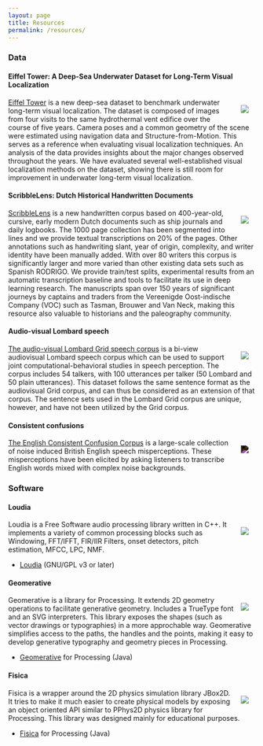 ```yaml
---
layout: page
title: Resources
permalink: /resources/
---
```


### Data
#### Eiffel Tower: A Deep-Sea Underwater Dataset for Long-Term Visual Localization
   [<img style="max-width: 200px; float: right; margin: 1em; overflow: auto;" src="{{ site.baseurl }}/assets/eiffel_tower_topology.jpg">](https://sextant.ifremer.fr/record/seanoe:92226/)

[Eiffel Tower](https://sextant.ifremer.fr/record/seanoe:92226/) is a new deep-sea dataset to benchmark underwater long-term visual localization. The dataset is composed of images from four visits to the same hydrothermal vent edifice over the course of five years. Camera poses and a common geometry of the scene were estimated using navigation data and Structure-from-Motion. This serves as a reference when evaluating visual localization techniques. An analysis of the data provides insights about the major changes observed throughout the years. We have evaluated several well-established visual localization methods on the dataset, showing there is still room for improvement in underwater long-term visual localization.


#### ScribbleLens: Dutch Historical Handwritten Documents
   [<img style="max-width: 200px; float: right; margin: 1em; overflow: auto;" src="{{ site.baseurl }}/assets/scribblelens.jpg">](https://openslr.org/84/)

[ScribbleLens](https://openslr.org/84/) is a new handwritten corpus based on 400-year-old, cursive, early modern Dutch documents such as ship journals and daily logbooks. The 1000 page collection has been segmented into lines and we provide textual transcriptions on 20% of the pages. Other annotations such as handwriting slant, year of origin, complexity, and writer identity have been manually added. With over 80 writers this corpus is significantly larger and more varied than other existing data sets such as Spanish RODRIGO. We provide train/test splits, experimental results from an automatic transcription baseline and tools to facilitate its use in deep learning research. The manuscripts span over 150 years of significant journeys by captains and traders from the Vereenigde Oost-indische Company (VOC) such as Tasman, Brouwer and Van Neck, making this resource also valuable to historians and the paleography community.


#### Audio-visual Lombard speech
   [<img style="max-width: 200px; float: right; margin: 1em; overflow: auto;" src="{{ site.baseurl }}/assets/avlombardgrid.png">](http://spandh.dcs.shef.ac.uk/avlombard/)

[The audio-visual Lombard Grid speech corpus](http://spandh.dcs.shef.ac.uk/avlombard/) is a bi-view audiovisual Lombard speech corpus which can be used to support joint computational-behavioral studies in speech perception. The corpus includes 54 talkers, with 100 utterances per talker (50 Lombard and 50 plain utterances). This dataset follows the same sentence format as the audiovisual Grid corpus, and can thus be considered as an extension of that corpus. The sentence sets used in the Lombard Grid corpus are unique, however, and have not been utilized by the Grid corpus.

#### Consistent confusions
   [<img style="max-width: 200px; filter: invert(100%); float: right; margin: 1em; overflow: auto;" src="{{ site.baseurl }}/assets/consistent_confusion.png">](http://spandh.dcs.shef.ac.uk/ECCC/)

[The English Consistent Confusion Corpus](http://spandh.dcs.shef.ac.uk/ECCC/) is a large-scale collection of noise induced British English speech misperceptions. These misperceptions have been elicited by asking listeners to transcribe English words mixed with complex noise backgrounds.

### Software
#### Loudia
[<img style="max-width: 200px; float: right; margin: 1em; overflow: auto;" src="{{ site.baseurl }}/assets/loudia.png">](https://github.com/rikrd/loudia)

Loudia is a Free Software audio processing library written in C++. It implements a variety of common processing blocks such as Windowing, FFT/IFFT, FIR/IIR Filters, onset detectors, pitch estimation, MFCC, LPC, NMF.

 - [Loudia](https://github.com/rikrd/loudia) (GNU/GPL v3 or later)

#### Geomerative
   [<img style="max-width: 200px; float: right; margin: 1em; overflow: auto;" src="{{ site.baseurl }}/assets/geomerative.jpg">](https://github.com/rikrd/geomerative)

Geomerative is a library for Processing. It extends 2D geometry operations to facilitate generative geometry. Includes a TrueType font and an SVG interpreters. This library exposes the shapes (such as vector drawings or typographies) in a more approchable way. Geomerative simplifies access to the paths, the handles and the points, making it easy to develop generative typography and geometry pieces in Processing.

 - [Geomerative](https://github.com/rikrd/geomerative) for Processing (Java)

#### Fisica

   <img style="clip: rect(0,100px,auto,auto); max-width: 200px; float: right; margin: 1em; overflow: auto;" src="{{ site.baseurl }}/assets/fisica.png">

Fisica is a wrapper around the 2D physics simulation library JBox2D. It tries to make it much easier to create physical models by exposing an object oriented API similar to PPhys2D physics library for Processing. This library was designed mainly for educational purposes.

 - [Fisica](https://github.com/rikrd/fisica) for Processing (Java)
